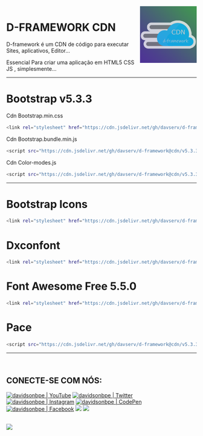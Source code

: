 <img src="https://raw.githubusercontent.com/davserv/d-framework/cdn/favicon.png" min-width="150px" max-width="150px" width="150px" align="right" alt="">

# D-FRAMEWORK CDN

D-framework é um CDN de código para executar Sites, aplicativos, Editor...

Essencial Para criar uma aplicação em HTML5 CSS JS , simplesmente...

----------

# Bootstrap v5.3.3

Cdn Bootstrap.min.css
```bash
<link rel="stylesheet" href="https://cdn.jsdelivr.net/gh/davserv/d-framework@cdn/v5.3.3/css/bootstrap.min.css" />
```

Cdn Bootstrap.bundle.min.js
```bash
<script src="https://cdn.jsdelivr.net/gh/davserv/d-framework@cdn/v5.3.3/js/bootstrap.bundle.min.js"></script>
```

Cdn Color-modes.js
```bash
<script src="https://cdn.jsdelivr.net/gh/davserv/d-framework@cdn/v5.3.3/js/color-modes.js"></script>
```
--------

# Bootstrap Icons

```bash
<link rel="stylesheet" href="https://cdn.jsdelivr.net/gh/davserv/d-framework@cdn/v5.3.3/font/bootstrap-icons.min.css" />
```

# Dxconfont

```bash
<link rel="stylesheet" href="https://cdn.jsdelivr.net/gh/davserv/d-framework@gh-pages/1.0.1/dxconfont/font.css" />
```

# Font Awesome Free 5.5.0

```bash
<link rel="stylesheet" href="https://cdn.jsdelivr.net/gh/davserv/d-framework@gh-pages/1.0.1/dxconfont/font.css" />
```

# Pace

```bash
<script src="https://cdn.jsdelivr.net/gh/davserv/d-framework@cdn/v5.3.3/js/pace.min.js"></script>
```
--------

<br />

## CONECTE-SE COM NÓS:

[<img height="30" src="https://img.shields.io/badge/YouTube-FF0000?style=for-the-badge&logo=youtube&logoColor=white" alt="davidsonbpe | YouTube" />][youtube]
[<img height="30" src="https://img.shields.io/badge/Twitter-1DA1F2?style=for-the-badge&logo=twitter&logoColor=white" alt="davidsonbpe | Twitter" />][twitter]
[<img height="30" src="https://img.shields.io/badge/Instagram-E4405F?style=for-the-badge&logo=instagram&logoColor=white" alt="davidsonbpe | Instagram" />][instagram]
[<img height="30" src="https://img.shields.io/badge/CodePen-003333?style=for-the-badge&logo=CodePen&logoColor=white" alt="davidsonbpe | CodePen" />][CodePen]
[<img height="30" src="https://img.shields.io/badge/Facebook-1877F2?style=for-the-badge&logo=facebook&logoColor=white" alt="davidsonbpe | Facebook" />][facebook]
<a href="mailto:dev7.capital366@passinbox.com" alt="Email">
<img height="30" src="https://img.shields.io/badge/Email-D14836?style=for-the-badge&logo=Minutemailer&logoColor=white" /></a>
<a href="https://br.pinterest.com/davidsonbpe/" alt="Pinterest">
<img height="30" src="https://img.shields.io/badge/Pinterest-FF0000?style=for-the-badge&logo=Pinterest&logoColor=white" /></a>

<br />

<a href="https://emarkdown.pages.dev/?url=raw.githubusercontent.com%2Fdavserv%2Fd-framework%2Fcdn%2FREADME.md" align="right" alt="Visitor count">
<img height="30" src="https://profile-counter.glitch.me/davserv/count.svg" /></a>

<br />


[twitter]: https://twitter.com/davidsonbpe
[youtube]: https://www.youtube.com/channel/UCHqvw9v2Fp6o006lUskoigg/
[instagram]: https://www.instagram.com/davidsonbpe/
[facebook]: https://www.facebook.com/decomrradio/
[CodePen]: https://codepen.io/davidsonbpe/

